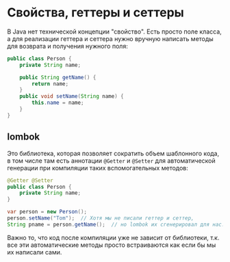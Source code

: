 # Свойства, геттеры и сеттеры

В Java нет технической концепции "свойство". Есть просто поле класса, а для реализации геттера и сеттера нужно вручную написать методы для возврата и получения нужного поля:

```java
public class Person {
    private String name;

    public String getName() {
        return name;
    }
    public void setName(String name) {
        this.name = name;
    }
}
```

## lombok

Это библиотека, которая позволяет сократить объем шаблонного кода, в том числе там есть аннотации `@Getter` и `@Setter` для автоматической генерации при компиляции таких вспомогательных методов:

```java
@Getter @Setter
public class Person {
    private String name;
}

var person = new Person();
person.setName("Tom");  // Хотя мы не писали геттер и сеттер,
String pname = person.getName();  // но lombok их сгенерировал для нас.
```

Важно то, что код после компиляции уже не зависит от библиотеки, т.к. все эти автоматические методы просто встраиваются как если бы мы их написали сами.